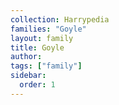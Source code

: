 ```yaml
---
collection: Harrypedia
families: "Goyle"
layout: family
title: Goyle
author:
tags: ["family"]
sidebar:
  order: 1
---
```

